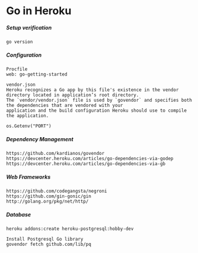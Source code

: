 # Go in Heroku

##### Setup verification

```
go version
```

##### Configuration

    Procfile
    web: go-getting-started

    vendor.json
    Heroku recognizes a Go app by this file's existence in the vendor directory located in application’s root directory.
    The `vendor/vendor.json` file is used by `govendor` and specifies both the dependencies that are vendored with your
    application and the build configuration Heroku should use to compile the application.

    os.Getenv("PORT")

##### Dependency Management

```
https://github.com/kardianos/govendor
https://devcenter.heroku.com/articles/go-dependencies-via-godep
https://devcenter.heroku.com/articles/go-dependencies-via-gb
```

##### Web Frameworks

```
https://github.com/codegangsta/negroni
https://github.com/gin-gonic/gin
http://golang.org/pkg/net/http/
```

##### Database

```
heroku addons:create heroku-postgresql:hobby-dev

Install Postgresql Go library
govendor fetch github.com/lib/pq
```



